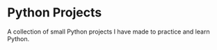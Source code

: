 # Python Projects

A collection of small Python projects I have made to practice and learn Python.


